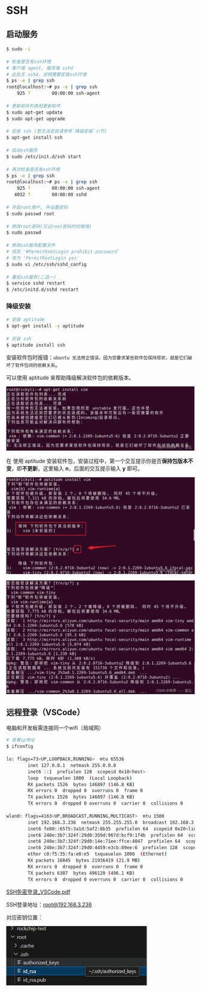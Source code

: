 # SSH

## 启动服务

```bash
$ sudo -i

# 检查是否有ssh环境 
# 客户端 agent, 服务端 sshd
# 此处无 sshd，说明需要安装ssh环境
$ ps -e | grep ssh
root@localhost:~# ps -e | grep ssh
    925 ?        00:00:00 ssh-agent
    
# 更新软件列表和更新软件
$ sudo apt-get update
$ sudo apt-get upgrade

# 安装 ssh (若无法安装请参考`降级安装`小节)
$ apt-get install ssh

# 启动ssh服务
$ sudo /etc/init.d/ssh start

# 再次检查是否有ssh环境
$ ps -e | grep ssh
root@localhost:~# ps -e | grep ssh
    925 ?        00:00:00 ssh-agent
   4032 ?        00:00:00 sshd
   
# 开启root用户, 并设置密码
$ sudo passwd root

# 修改root密码(忘记root密码时刻使用)
$ sudo passwd

# 修改ssh服务配置文件
# 找到 '#PermitRootLogin prohibit-password'
# 改为 'PermitRootLogin yes'
$ sudo vi /etc/ssh/sshd_config

# 重启ssh服务(二选一)
$ service sshd restart
$ /etc/initd.d/sshd restart
```

### 降级安装

```bash
# 安装 aptitude
$ apt-get install -y aptitude

# 安装 ssh
$ aptitude install ssh
```

安装软件包时报错：`ubuntu 无法修正错误，因为您要求某些软件包保持现状，就是它们破坏了软件包间的依赖关系`。

可以使用 aptitude 来帮助降级解决软件包的依赖版本。

![在这里插入图片描述](.assets/ssh/9c179728bc070d7cdd04e94fd4dece6a.png)

在 使用 aptitude 安装软件包，安装过程中，第一个交互提示你是否**保持包版本不变**，即**不更新**，这里输入 **n**，后面的交互提示输入 **y** 即可。

![在这里插入图片描述](.assets/ssh/f652ca06b74d361d0b608c9d13c11d6e.png)

![在这里插入图片描述](.assets/ssh/e7cb3901d2c8bec422392d6579b6c32e.png)

## 远程登录（VSCode）

电脑和开发板需连接同一个wifi（局域网）

```bash
# 查看ip地址
$ ifconfig

lo: flags=73<UP,LOOPBACK,RUNNING>  mtu 65536
        inet 127.0.0.1  netmask 255.0.0.0
        inet6 ::1  prefixlen 128  scopeid 0x10<host>
        loop  txqueuelen 1000  (Local Loopback)
        RX packets 1526  bytes 146897 (146.8 KB)
        RX errors 0  dropped 0  overruns 0  frame 0
        TX packets 1526  bytes 146897 (146.8 KB)
        TX errors 0  dropped 0 overruns 0  carrier 0  collisions 0

wlan0: flags=4163<UP,BROADCAST,RUNNING,MULTICAST>  mtu 1500
        inet 192.168.3.236  netmask 255.255.255.0  broadcast 192.168.3.255
        inet6 fe80::6575:3a1d:5af2:8b35  prefixlen 64  scopeid 0x20<link>
        inet6 240e:3b7:324f:29d0:359d:967d:bcf9:1f4b  prefixlen 64  scopeid 0x0<global>
        inet6 240e:3b7:324f:29d0:14e:71ee:ffce:4047  prefixlen 64  scopeid 0x0<global>
        inet6 240e:3b7:324f:29d0:4459:e3cb:89ee:6  prefixlen 128  scopeid 0x0<global>
        ether c0:f5:35:fa:e0:e5  txqueuelen 1000  (Ethernet)
        RX packets 16845  bytes 21936419 (21.9 MB)
        RX errors 0  dropped 0  overruns 0  frame 0
        TX packets 6387  bytes 496120 (496.1 KB)
        TX errors 0  dropped 0 overruns 0  carrier 0  collisions 0

```

[SSH免密登录_VSCode.pdf](res\ssh\SSH免密登录_VSCode.pdf) 

SSH登录地址：root@192.168.3.236 

对应密钥位置：

![image-20250118004532083](.assets/ssh/image-20250118004532083.png)